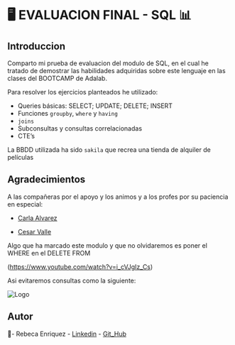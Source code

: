 
# 🖥️ EVALUACION FINAL - SQL  📊




## Introduccion

Comparto mi prueba de evaluacion del modulo de SQL, en el cual he tratado de demostrar las habilidades adquiridas sobre este lenguaje en las clases del BOOTCAMP de Adalab.

Para resolver los ejercicios planteados he utilizado:

- Queries básicas: SELECT; UPDATE; DELETE; INSERT 
- Funciones `groupby`, `where` y `having`
- `joins`
- Subconsultas y consultas correlacionadas 
- CTE’s

La BBDD utilizada ha sido `sakila` que recrea una tienda de alquiler de películas
## Agradecimientos
A las compañeras por el apoyo y los animos y a los profes por su paciencia en especial:

- [Carla Alvarez](https://www.linkedin.com/in/carlaalvarezlopez/)

- [Cesar Valle](https://www.linkedin.com/in/cesar-valle-iturriaga/)

 Algo que ha marcado este modulo y que no olvidaremos es poner el WHERE en el DELETE FROM
 
 (https://www.youtube.com/watch?v=i_cVJgIz_Cs)

 Asi evitaremos consultas como la siguiente: 

 


 

![Logo](https://i.pinimg.com/originals/d0/62/9b/d0629b914b775cade9c9328f649b1a5e.jpg)


## Autor

💫- Rebeca Enriquez
    - [Linkedin](https://www.linkedin.com/in/rebeca-enr%C3%ADquez-mart%C3%ADn-a2ab71176/)
    - [Git_Hub](https://github.com/rebeca-enma)



